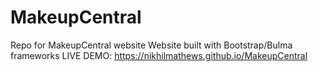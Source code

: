 # MakeupCentral
Repo for MakeupCentral website
Website built with Bootstrap/Bulma frameworks
LIVE DEMO: https://nikhilmathews.github.io/MakeupCentral
